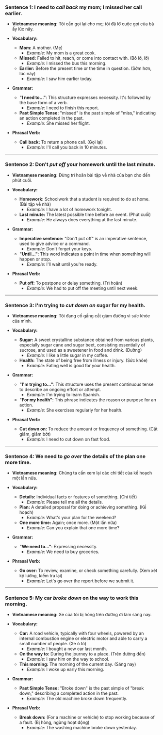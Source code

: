 ### **Sentence 1: I need to *call back* my mom; I missed her call earlier.**

*   **Vietnamese meaning:** Tôi cần gọi lại cho mẹ; tôi đã lỡ cuộc gọi của bà ấy lúc nãy.

*   **Vocabulary:**
    *   **Mom:** A mother. (Mẹ)
        *   *Example:* My mom is a great cook.
    *   **Missed:** Failed to hit, reach, or come into contact with. (Bỏ lỡ, lỡ)
        *   *Example:* I missed the bus this morning.
    *   **Earlier:** Before the present time or the time in question. (Sớm hơn, lúc nãy)
        *   *Example:* I saw him earlier today.

*   **Grammar:**
    *   **"I need to..."**: This structure expresses necessity. It's followed by the base form of a verb.
        *   *Example:* I need to finish this report.
    *   **Past Simple Tense:** "missed" is the past simple of "miss," indicating an action completed in the past.
        *   *Example:* She missed her flight.

*   **Phrasal Verb:**
    *   **Call back:** To return a phone call. (Gọi lại)
        *   *Example:* I'll call you back in 10 minutes.

---

### **Sentence 2: Don't *put off* your homework until the last minute.**

*   **Vietnamese meaning:** Đừng trì hoãn bài tập về nhà của bạn cho đến phút cuối.

*   **Vocabulary:**
    *   **Homework:** Schoolwork that a student is required to do at home. (Bài tập về nhà)
        *   *Example:* I have a lot of homework tonight.
    *   **Last minute:** The latest possible time before an event. (Phút cuối)
        *   *Example:* He always does everything at the last minute.

*   **Grammar:**
    *   **Imperative sentence:** "Don't put off" is an imperative sentence, used to give advice or a command.
        *   *Example:* Don't forget your keys.
    *   **"Until..."**: This word indicates a point in time when something will happen or stop.
        *   *Example:* I'll wait until you're ready.

*   **Phrasal Verb:**
    *   **Put off:** To postpone or delay something. (Trì hoãn)
        *   *Example:* We had to put off the meeting until next week.

---

### **Sentence 3: I'm trying to *cut down on* sugar for my health.**

*   **Vietnamese meaning:** Tôi đang cố gắng cắt giảm đường vì sức khỏe của mình.

*   **Vocabulary:**
    *   **Sugar:** A sweet crystalline substance obtained from various plants, especially sugar cane and sugar beet, consisting essentially of sucrose, and used as a sweetener in food and drink. (Đường)
        *   *Example:* I like a little sugar in my coffee.
    *   **Health:** The state of being free from illness or injury. (Sức khỏe)
        *   *Example:* Eating well is good for your health.

*   **Grammar:**
    *   **"I'm trying to..."**: This structure uses the present continuous tense to describe an ongoing effort or attempt.
        *   *Example:* I'm trying to learn Spanish.
    *   **"For my health"**: This phrase indicates the reason or purpose for an action.
        *   *Example:* She exercises regularly for her health.

*   **Phrasal Verb:**
    *   **Cut down on:** To reduce the amount or frequency of something. (Cắt giảm, giảm bớt)
        *   *Example:* I need to cut down on fast food.

---

### **Sentence 4: We need to *go over* the details of the plan one more time.**

*   **Vietnamese meaning:** Chúng ta cần xem lại các chi tiết của kế hoạch một lần nữa.

*   **Vocabulary:**
    *   **Details:** Individual facts or features of something. (Chi tiết)
        *   *Example:* Please tell me all the details.
    *   **Plan:** A detailed proposal for doing or achieving something. (Kế hoạch)
        *   *Example:* What's your plan for the weekend?
    *   **One more time:** Again; once more. (Một lần nữa)
        *   *Example:* Can you explain that one more time?

*   **Grammar:**
    *   **"We need to..."**: Expressing necessity.
        *   *Example:* We need to buy groceries.

*   **Phrasal Verb:**
    *   **Go over:** To review, examine, or check something carefully. (Xem xét kỹ lưỡng, kiểm tra lại)
        *   *Example:* Let's go over the report before we submit it.

---

### **Sentence 5: My car *broke down* on the way to work this morning.**

*   **Vietnamese meaning:** Xe của tôi bị hỏng trên đường đi làm sáng nay.

*   **Vocabulary:**
    *   **Car:** A road vehicle, typically with four wheels, powered by an internal combustion engine or electric motor and able to carry a small number of people. (Xe ô tô)
        *   *Example:* I bought a new car last month.
    *   **On the way to:** During the journey to a place. (Trên đường đến)
        *   *Example:* I saw him on the way to school.
    *   **This morning:** The morning of the current day. (Sáng nay)
        *   *Example:* I woke up early this morning.

*   **Grammar:**
    *   **Past Simple Tense:** "Broke down" is the past simple of "break down," describing a completed action in the past.
        *   *Example:* The old machine broke down frequently.

*   **Phrasal Verb:**
    *   **Break down:** (For a machine or vehicle) to stop working because of a fault. (Bị hỏng, ngừng hoạt động)
        *   *Example:* The washing machine broke down yesterday.